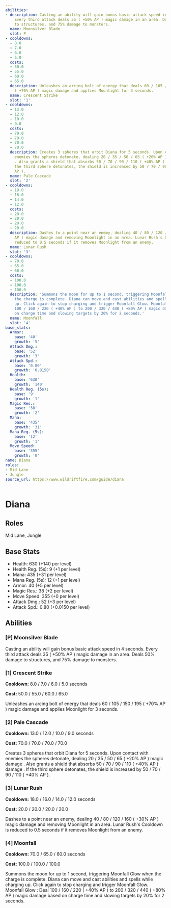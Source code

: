 ```yaml
---
abilities:
- description: Casting an ability will gain bonus basic attack speed in 4 seconds.
    Every third attack deals 35 ( +50% AP ) magic damage in an area. Deals 50% damage
    to structures, and 75% damage to monsters.
  name: Moonsilver Blade
  slot: P
- cooldowns:
  - 8.0
  - 7.0
  - 6.0
  - 5.0
  costs:
  - 50.0
  - 55.0
  - 60.0
  - 65.0
  description: Unleashes an arcing bolt of energy that deals 60 / 105 / 150 / 195
    ( +70% AP ) magic damage and applies Moonlight for 3 seconds.
  name: Crescent Strike
  slot: '1'
- cooldowns:
  - 13.0
  - 12.0
  - 10.0
  - 9.0
  costs:
  - 70.0
  - 70.0
  - 70.0
  - 70.0
  description: Creates 3 spheres that orbit Diana for 5 seconds. Upon contact with
    enemies the spheres detonate, dealing 20 / 35 / 50 / 65 ( +20% AP ) magic damage
    . Also grants a shield that absorbs 50 / 70 / 90 / 110 ( +40% AP ) damage . If
    the third sphere detonates, the shield is increased by 50 / 70 / 90 / 110 ( +40%
    AP ).
  name: Pale Cascade
  slot: '2'
- cooldowns:
  - 18.0
  - 16.0
  - 14.0
  - 12.0
  costs:
  - 20.0
  - 20.0
  - 20.0
  - 20.0
  description: Dashes to a point near an enemy, dealing 40 / 80 / 120 / 160 ( +30%
    AP ) magic damage and removing Moonlight in an area. Lunar Rush's Cooldown is
    reduced to 0.5 seconds if it removes Moonlight from an enemy.
  name: Lunar Rush
  slot: '3'
- cooldowns:
  - 70.0
  - 65.0
  - 60.0
  costs:
  - 100.0
  - 100.0
  - 100.0
  description: 'Summons the moon for up to 1 second, triggering Moonfall Glow when
    the charge is complete. Diana can move and cast abilities and spells while charging
    up. Click again to stop charging and trigger Moonfall Glow. Moonfall Glow : Deal
    100 / 160 / 220 ( +40% AP ) to 200 / 320 / 440 ( +80% AP ) magic damage based
    on charge time and slowing targets by 20% for 2 seconds.'
  name: Moonfall
  slot: '4'
base_stats:
  Armor:
    base: '40'
    growth: '5'
  Attack Dmg.:
    base: '52'
    growth: '3'
  Attack Spd.:
    base: '0.80'
    growth: '0.0150'
  Health:
    base: '630'
    growth: '140'
  Health Reg. (5s):
    base: '9'
    growth: '1'
  Magic Res.:
    base: '38'
    growth: '2'
  Mana:
    base: '435'
    growth: '31'
  Mana Reg. (5s):
    base: '12'
    growth: '1'
  Move Speed:
    base: '355'
    growth: '0'
name: Diana
roles:
- Mid Lane
- Jungle
source_url: https://www.wildriftfire.com/guide/diana
---
```


# Diana

## Roles

Mid Lane, Jungle

## Base Stats

- Health: 630 (+140 per level)
- Health Reg. (5s): 9 (+1 per level)
- Mana: 435 (+31 per level)
- Mana Reg. (5s): 12 (+1 per level)
- Armor: 40 (+5 per level)
- Magic Res.: 38 (+2 per level)
- Move Speed: 355 (+0 per level)
- Attack Dmg.: 52 (+3 per level)
- Attack Spd.: 0.80 (+0.0150 per level)

## Abilities

### [P] Moonsilver Blade

Casting an ability will gain bonus basic attack speed in 4 seconds. Every third attack deals 35 ( +50% AP ) magic damage in an area. Deals 50% damage to structures, and 75% damage to monsters.

### [1] Crescent Strike

**Cooldown:** 8.0 / 7.0 / 6.0 / 5.0 seconds

**Cost:** 50.0 / 55.0 / 60.0 / 65.0

Unleashes an arcing bolt of energy that deals 60 / 105 / 150 / 195 ( +70% AP ) magic damage and applies Moonlight for 3 seconds.

### [2] Pale Cascade

**Cooldown:** 13.0 / 12.0 / 10.0 / 9.0 seconds

**Cost:** 70.0 / 70.0 / 70.0 / 70.0

Creates 3 spheres that orbit Diana for 5 seconds. Upon contact with enemies the spheres detonate, dealing 20 / 35 / 50 / 65 ( +20% AP ) magic damage . Also grants a shield that absorbs 50 / 70 / 90 / 110 ( +40% AP ) damage . If the third sphere detonates, the shield is increased by 50 / 70 / 90 / 110 ( +40% AP ).

### [3] Lunar Rush

**Cooldown:** 18.0 / 16.0 / 14.0 / 12.0 seconds

**Cost:** 20.0 / 20.0 / 20.0 / 20.0

Dashes to a point near an enemy, dealing 40 / 80 / 120 / 160 ( +30% AP ) magic damage and removing Moonlight in an area. Lunar Rush's Cooldown is reduced to 0.5 seconds if it removes Moonlight from an enemy.

### [4] Moonfall

**Cooldown:** 70.0 / 65.0 / 60.0 seconds

**Cost:** 100.0 / 100.0 / 100.0

Summons the moon for up to 1 second, triggering Moonfall Glow when the charge is complete. Diana can move and cast abilities and spells while charging up. Click again to stop charging and trigger Moonfall Glow. Moonfall Glow : Deal 100 / 160 / 220 ( +40% AP ) to 200 / 320 / 440 ( +80% AP ) magic damage based on charge time and slowing targets by 20% for 2 seconds.

